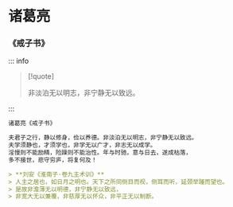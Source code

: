 # 诸葛亮

### 《戒子书》

::: info

> [!quote]
>
> 非淡泊无以明志，非宁静无以致远。

:::

```markdown
诸葛亮《戒子书》

夫君子之行，静以修身，俭以养德。非淡泊无以明志，非宁静无以致远。
夫学须静也，才须学也，非学无以广才，非志无以成学。
淫慢则不能励精，险躁则不能治性。年与时驰，意与日去，遂成枯落，
多不接世，悲守穷庐，将复何及！

> **刘安《淮南子·卷九主术训》**
> 人主之居也，如日月之明也。天下之所同侧目而视，侧耳而听，延颈举踵而望也。
> 是故非澹薄无以明德，非宁静无以致远，
> 非宽大无以兼覆，非慈厚无以怀众，非平正无以制断。
```
